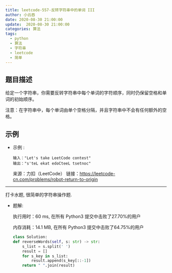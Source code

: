 ```yaml
---
title: leetcode-557-反转字符串中的单词 III
author: 小云吞
date: 2020-08-30 21:00:00
update:  2020-08-30 21:00:00
categories: 算法
tags: 
  - python
  - 算法
  - 字符串
  - leetcode
  - 简单
---
```


## 题目描述
给定一个字符串，你需要反转字符串中每个单词的字符顺序，同时仍保留空格和单词的初始顺序。

注意：在字符串中，每个单词由单个空格分隔，并且字符串中不会有任何额外的空格。


## 示例
- 示例 :
    ```
    输入："Let's take LeetCode contest"
    输出："s'teL ekat edoCteeL tsetnoc"

    ```

    来源：力扣（LeetCode）
    链接：https://leetcode-cn.com/problems/robot-return-to-origin
    

---
打卡水题, 很简单的字符串操作题.
- 题解:

    执行用时：60 ms, 在所有 Python3 提交中击败了27.70%的用户
    
    内存消耗：14.1 MB, 在所有 Python3 提交中击败了64.75%的用户

    ```python
    class Solution:
    def reverseWords(self, s: str) -> str:
        s_list = s.split(' ')
        result = []
        for s_key in s_list:
            result.append(s_key[::-1])
        return " ".join(result)
    ```
